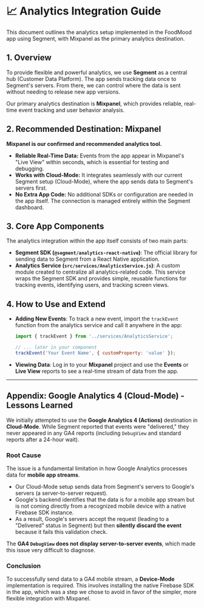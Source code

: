 # 📈 Analytics Integration Guide

This document outlines the analytics setup implemented in the FoodMood app using Segment, with Mixpanel as the primary analytics destination.

## 1. Overview

To provide flexible and powerful analytics, we use **Segment** as a central hub (Customer Data Platform). The app sends tracking data once to Segment's servers. From there, we can control where the data is sent without needing to release new app versions.

Our primary analytics destination is **Mixpanel**, which provides reliable, real-time event tracking and user behavior analysis.

## 2. Recommended Destination: Mixpanel

**Mixpanel is our confirmed and recommended analytics tool.**

*   **Reliable Real-Time Data:** Events from the app appear in Mixpanel's "Live View" within seconds, which is essential for testing and debugging.
*   **Works with Cloud-Mode:** It integrates seamlessly with our current Segment setup (Cloud-Mode), where the app sends data to Segment's servers first.
*   **No Extra App Code:** No additional SDKs or configuration are needed in the app itself. The connection is managed entirely within the Segment dashboard.

## 3. Core App Components

The analytics integration within the app itself consists of two main parts:

*   **Segment SDK (`@segment/analytics-react-native`)**: The official library for sending data to Segment from a React Native application.
*   **Analytics Service (`src/services/AnalyticsService.js`)**: A custom module created to centralize all analytics-related code. This service wraps the Segment SDK and provides simple, reusable functions for tracking events, identifying users, and tracking screen views.

## 4. How to Use and Extend

*   **Adding New Events**: To track a new event, import the `trackEvent` function from the analytics service and call it anywhere in the app:
    ```javascript
    import { trackEvent } from '../services/AnalyticsService';

    // ... later in your component
    trackEvent('Your Event Name', { customProperty: 'value' });
    ```
*   **Viewing Data**: Log in to your **Mixpanel** project and use the **Events** or **Live View** reports to see a real-time stream of data from the app.

---

## Appendix: Google Analytics 4 (Cloud-Mode) - Lessons Learned

We initially attempted to use the **Google Analytics 4 (Actions)** destination in **Cloud-Mode**. While Segment reported that events were "delivered," they never appeared in any GA4 reports (including `DebugView` and standard reports after a 24-hour wait).

### Root Cause

The issue is a fundamental limitation in how Google Analytics processes data for **mobile app streams**.

*   Our Cloud-Mode setup sends data from Segment's servers to Google's servers (a server-to-server request).
*   Google's backend identifies that the data is for a mobile app stream but is not coming directly from a recognized mobile device with a native Firebase SDK instance.
*   As a result, Google's servers accept the request (leading to a "Delivered" status in Segment) but then **silently discard the event** because it fails this validation check.

The **GA4 `DebugView` does not display server-to-server events**, which made this issue very difficult to diagnose.

### Conclusion

To successfully send data to a GA4 mobile stream, a **Device-Mode** implementation is required. This involves installing the native Firebase SDK in the app, which was a step we chose to avoid in favor of the simpler, more flexible integration with Mixpanel. 